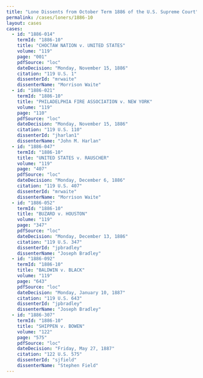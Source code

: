 ```yaml
---
title: "Lone Dissents from October Term 1886 of the U.S. Supreme Court"
permalink: /cases/loners/1886-10
layout: cases
cases:
  - id: "1886-014"
    termId: "1886-10"
    title: "CHOCTAW NATION v. UNITED STATES"
    volume: "119"
    page: "001"
    pdfSource: "loc"
    dateDecision: "Monday, November 15, 1886"
    citation: "119 U.S. 1"
    dissenterId: "mrwaite"
    dissenterName: "Morrison Waite"
  - id: "1886-021"
    termId: "1886-10"
    title: "PHILADELPHIA FIRE ASSOCIATION v. NEW YORK"
    volume: "119"
    page: "110"
    pdfSource: "loc"
    dateDecision: "Monday, November 15, 1886"
    citation: "119 U.S. 110"
    dissenterId: "jharlan1"
    dissenterName: "John M. Harlan"
  - id: "1886-047"
    termId: "1886-10"
    title: "UNITED STATES v. RAUSCHER"
    volume: "119"
    page: "407"
    pdfSource: "loc"
    dateDecision: "Monday, December 6, 1886"
    citation: "119 U.S. 407"
    dissenterId: "mrwaite"
    dissenterName: "Morrison Waite"
  - id: "1886-052"
    termId: "1886-10"
    title: "BUZARD v. HOUSTON"
    volume: "119"
    page: "347"
    pdfSource: "loc"
    dateDecision: "Monday, December 13, 1886"
    citation: "119 U.S. 347"
    dissenterId: "jpbradley"
    dissenterName: "Joseph Bradley"
  - id: "1886-092"
    termId: "1886-10"
    title: "BALDWIN v. BLACK"
    volume: "119"
    page: "643"
    pdfSource: "loc"
    dateDecision: "Monday, January 10, 1887"
    citation: "119 U.S. 643"
    dissenterId: "jpbradley"
    dissenterName: "Joseph Bradley"
  - id: "1886-307"
    termId: "1886-10"
    title: "SHIPPEN v. BOWEN"
    volume: "122"
    page: "575"
    pdfSource: "loc"
    dateDecision: "Friday, May 27, 1887"
    citation: "122 U.S. 575"
    dissenterId: "sjfield"
    dissenterName: "Stephen Field"
---
```

